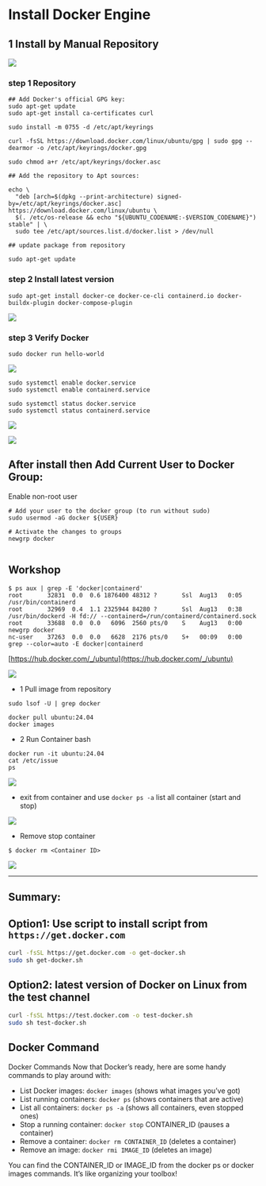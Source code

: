 # Install Docker Engine

## 1 Install by Manual Repository
![](./images/Docker-Container-With-Ubuntu.png)
### step 1 Repository
```
## Add Docker's official GPG key:
sudo apt-get update
sudo apt-get install ca-certificates curl

sudo install -m 0755 -d /etc/apt/keyrings

curl -fsSL https://download.docker.com/linux/ubuntu/gpg | sudo gpg --dearmor -o /etc/apt/keyrings/docker.gpg

sudo chmod a+r /etc/apt/keyrings/docker.asc

## Add the repository to Apt sources:

echo \
  "deb [arch=$(dpkg --print-architecture) signed-by=/etc/apt/keyrings/docker.asc] https://download.docker.com/linux/ubuntu \
  $(. /etc/os-release && echo "${UBUNTU_CODENAME:-$VERSION_CODENAME}") stable" | \
  sudo tee /etc/apt/sources.list.d/docker.list > /dev/null

## update package from repository

sudo apt-get update

```

### step 2 Install latest version
```
sudo apt-get install docker-ce docker-ce-cli containerd.io docker-buildx-plugin docker-compose-plugin
```
![](./images/install-docker.png)

### step 3 Verify Docker
```
sudo docker run hello-world
```

![](./images/hello-world.png)


```
sudo systemctl enable docker.service
sudo systemctl enable containerd.service

sudo systemctl status docker.service
sudo systemctl status containerd.service
```

![](./images/status-docker.png)

![](./images/status-containerd.png)

## After install then Add Current User to Docker Group:
Enable non-root user 
```
# Add your user to the docker group (to run without sudo)
sudo usermod -aG docker ${USER}

# Activate the changes to groups
newgrp docker


```

## Workshop

```
$ ps aux | grep -E 'docker|containerd'
root       32831  0.0  0.6 1876400 48312 ?       Ssl  Aug13   0:05 /usr/bin/containerd
root       32969  0.4  1.1 2325944 84280 ?       Ssl  Aug13   0:38 /usr/bin/dockerd -H fd:// --containerd=/run/containerd/containerd.sock
root       33688  0.0  0.0   6096  2560 pts/0    S    Aug13   0:00 newgrp docker
nc-user    37263  0.0  0.0   6628  2176 pts/0    S+   00:09   0:00 grep --color=auto -E docker|containerd
```

[https://hub.docker.com/_/ubuntu](https://hub.docker.com/_/ubuntu)

![](./images/repo-ubuntu-official.png)

- 1 Pull image from repository
```
sudo lsof -U | grep docker

docker pull ubuntu:24.04
docker images
```
- 2 Run Container bash
```
docker run -it ubuntu:24.04
cat /etc/issue
ps
```

![](./images/workshop1.png)

- exit from container and use `docker ps -a` list all container (start and stop)

![](./images/docker-ps.png)

- Remove stop container
```
$ docker rm <Container ID>
```
![](images/remove-container.png)

---
## Summary:

## Option1: Use script to install script from `https://get.docker.com`
```bash
curl -fsSL https://get.docker.com -o get-docker.sh
sudo sh get-docker.sh
```

## Option2: latest version of Docker on Linux from the test channel
```bash
curl -fsSL https://test.docker.com -o test-docker.sh
sudo sh test-docker.sh
```

## Docker Command
Docker Commands
Now that Docker’s ready, here are some handy commands to play around with:

- List Docker images: `docker images` (shows what images you’ve got)
- List running containers: `docker ps` (shows containers that are active)
- List all containers: `docker ps -a` (shows all containers, even stopped ones)
- Stop a running container: `docker stop` CONTAINER_ID (pauses a container)
- Remove a container: `docker rm CONTAINER_ID` (deletes a container)
- Remove an image: `docker rmi IMAGE_ID` (deletes an image)

You can find the CONTAINER_ID or IMAGE_ID from the docker ps or docker images commands. It’s like organizing your toolbox!